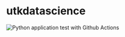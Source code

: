 # utkdatascience

![Python application test with Github Actions](https://github.com/noahgift/utkdatascience/workflows/Python%20application%20test%20with%20Github%20Actions/badge.svg)
